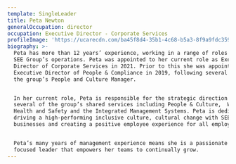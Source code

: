 ```yaml
---
template: SingleLeader
title: Peta Newton
generalOccupation: director
occupation: Executive Director - Corporate Services
profileImage: 'https://ucarecdn.com/ba45f8d4-35b1-4c68-b5a3-8f9a9fdc359b/'
biography: >-
  Peta has more than 12 years’ experience, working in a range of roles across
  SEE Group’s operations. Peta was appointed to her current role as Executive
  Director of Corporate Services in 2021. Prior to this she was appointed
  Executive Director of People & Compliance in 2019, following several years as
  the group’s People and Culture Manager.


  In her current role, Peta is responsible for the strategic direction of
  several of the group’s shared services including People & Culture,  Workplace
  Health and Safety and the Integrated Management Systems. Peta is dedicated to
  driving a high-performing inclusive culture, cultural change with SEE Group’s
  businesses and creating a positive employee experience for all employees.


  Peta’s many years of management experience means she is a passionate and
  focused leader that empowers her teams to continually grow.
---
```


